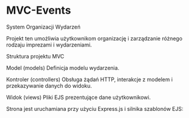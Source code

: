 # MVC-Events
System Organizacji Wydarzeń

Projekt ten umożliwia użytkownikom organizację i zarządzanie różnego rodzaju imprezami i wydarzeniami.

Struktura projektu MVC

Model (models)
Definicja modelu wydarzenia.

Kontroler (controllers)
Obsługa żądań HTTP, interakcje z modelem i przekazywanie danych do widoku.

Widok (views)
Pliki EJS prezentujące dane użytkownikowi.

Strona jest uruchamiana przy użyciu Express.js i silnika szablonów EJS:
